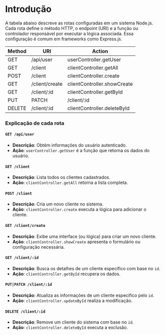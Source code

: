 # Introdução
A tabela abaixo descreve as rotas configuradas em um sistema Node.js. Cada rota define o método HTTP, o endpoint (URI) e a função ou controlador responsável por executar a lógica associada. Essa configuração é comum em frameworks como Express.js.



| Method     | URI               | Action                       |
|------------|-------------------|------------------------------|
| GET        | /api/user         | userController.getUser       |
| GET        | /client           | clientController.getAll      |
| POST       | /client           | clientController.create      |
| GET        | /client/create    | clientController.showCreate  |
| GET        | /client/:id       | clientController.getById     |
| PUT|PATCH  | /client/:id       | clientController.updateById  |
| DELETE     | /client/:id       | clientController.deleteById  |


### Explicação de cada rota

#### **`GET /api/user`**
- **Descrição**: Obtém informações do usuário autenticado.
- **Ação**: `userController.getUser` é a função que retorna os dados do usuário.

#### **`GET /client`**
- **Descrição**: Lista todos os clientes cadastrados.
- **Ação**: `clientController.getAll` retorna a lista completa.

#### **`POST /client`**
- **Descrição**: Cria um novo cliente no sistema.
- **Ação**: `clientController.create` executa a lógica para adicionar o cliente.

#### **`GET /client/create`**
- **Descrição**: Exibe uma interface (ou lógica) para criar um novo cliente.
- **Ação**: `clientController.showCreate` apresenta o formulário ou configuração necessária.

#### **`GET /client/:id`**
- **Descrição**: Busca os detalhes de um cliente específico com base no `id`.
- **Ação**: `clientController.getById` recupera os dados.

#### **`PUT|PATCH /client/:id`**
- **Descrição**: Atualiza as informações de um cliente específico pelo `id`.
- **Ação**: `clientController.updateById` realiza a modificação.

#### **`DELETE /client/:id`**
- **Descrição**: Remove um cliente do sistema com base no `id`.
- **Ação**: `clientController.deleteById` executa a exclusão.
